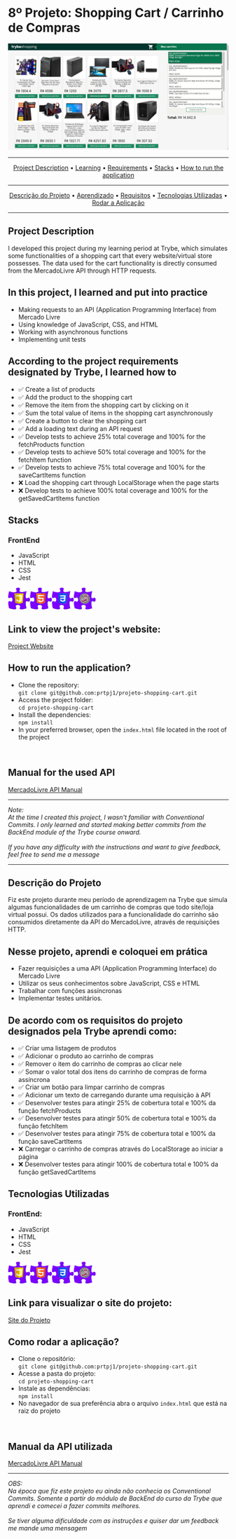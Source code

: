 # 8º Projeto: Shopping Cart / Carrinho de Compras

<p align="center">
<img src="https://github.com/prtpj1/projeto-shopping-cart/blob/main/images/Preview.png" alt="Header" />
</p>
<hr/>
<p align="center">
<a href="#project-description">Project Description</a> •
<a href="#in-this-project-i-learned-and-put-into-practice">Learning</a> •
<a href="#according-to-the-project-requirements-designated-by-trybe-i-learned-how-to">Requirements</a> •
<a href="#stacks">Stacks</a> •
<a href="#how-to-run-the-application">How to run the application</a>
</p>
<hr/>
<p align="center">
<a href="#descrição-do-projeto">Descrição do Projeto</a> •
<a href="#nesse-projeto-aprendi-e-coloquei-em-prática">Aprendizado</a> •
<a href="#de-acordo-com-os-requisitos-do-projeto-designados-pela-trybe-aprendi-como">Requisitos</a> •
<a href="#tecnologias-utilizadas">Tecnologias Utilizadas</a> •
<a href="#como-rodar-a-aplicação">Rodar a Aplicação</a>
</p>
<hr/>

## Project Description
I developed this project during my learning period at Trybe, which simulates some functionalities of a shopping cart that every website/virtual store possesses. The data used for the cart functionality is directly consumed from the MercadoLivre API through HTTP requests.

## In this project, I learned and put into practice
- Making requests to an API (Application Programming Interface) from Mercado Livre
- Using knowledge of JavaScript, CSS, and HTML
- Working with asynchronous functions
- Implementing unit tests

## According to the project requirements designated by Trybe, I learned how to
- ✅ Create a list of products
- ✅ Add the product to the shopping cart
- ✅ Remove the item from the shopping cart by clicking on it
- ✅ Sum the total value of items in the shopping cart asynchronously
- ✅ Create a button to clear the shopping cart
- ✅ Add a loading text during an API request
- ✅ Develop tests to achieve 25% total coverage and 100% for the fetchProducts function
- ✅ Develop tests to achieve 50% total coverage and 100% for the fetchItem function
- ✅ Develop tests to achieve 75% total coverage and 100% for the saveCartItems function
- ❌ Load the shopping cart through LocalStorage when the page starts
- ❌ Develop tests to achieve 100% total coverage and 100% for the getSavedCartItems function

## Stacks
### FrontEnd
- JavaScript
- HTML
- CSS
- Jest

<a href="https://developer.mozilla.org/en-US/docs/Web/JavaScript" target="_blank" rel="noreferrer"><img src="https://github.com/prtpj1/prtpj1/blob/main/Github Imgs/JavaScript2.png" width="50" height="50" alt="JavaScript Icon" /></a><a href="https://developer.mozilla.org/en-US/docs/Glossary/HTML5" target="_blank" rel="noreferrer"><img src="https://github.com/prtpj1/prtpj1/blob/main/Github Imgs/html2.png" width="50" height="50" alt="HTML Icon" /></a><a href="https://www.w3.org/TR/CSS/#css" target="_blank" rel="noreferrer"><img src="https://github.com/prtpj1/prtpj1/blob/main/Github Imgs/CSS2.png" width="50" height="50" alt="CSS3 Icon" /></a><a href="https://jestjs.io/" target="_blank" rel="noreferrer"><img src="https://github.com/prtpj1/prtpj1/blob/main/Github Imgs/Jest2.png" width="50" height="50" alt="Jest Icon" /></a>

## Link to view the project's website:
[Project Website](https://prtpj-shopping-cart.netlify.app/)

## How to run the application?
- Clone the repository: </br>
`git clone git@github.com:prtpj1/projeto-shopping-cart.git` 
- Access the project folder: </br>
`cd projeto-shopping-cart`
- Install the dependencies: </br>
`npm install`
- In your preferred browser, open the `index.html` file located in the root of the project
</br>

## Manual for the used API
[MercadoLivre API Manual](https://developers.mercadolivre.com.br/pt_br/itens-e-buscas)

---
_*Note:*_ <br>
_*At the time I created this project, I wasn't familiar with Conventional Commits. I only learned and started making better commits from the BackEnd module of the Trybe course onward.*_ <br><br>
_*If you have any difficulty with the instructions and want to give feedback, feel free to send me a message*_

---
## Descrição do Projeto
Fiz este projeto durante meu período de aprendizagem na Trybe que simula algumas funcionalidades de um carrinho de compras que todo site/loja virtual possui.
Os dados utilizados para a funcionalidade do carrinho são consumidos diretamente da API do MercadoLivre, através de requisições HTTP.

## Nesse projeto, aprendi e coloquei em prática
- Fazer requisições a uma API (Application Programming Interface) do Mercado Livre
- Utilizar os seus conhecimentos sobre JavaScript, CSS e HTML
- Trabalhar com funções assíncronas
- Implementar testes unitários.

## De acordo com os requisitos do projeto designados pela Trybe aprendi como:
- ✅ Criar uma listagem de produtos
- ✅ Adicionar o produto ao carrinho de compras
- ✅ Remover o item do carrinho de compras ao clicar nele
- ✅ Somar o valor total dos itens do carrinho de compras de forma assíncrona
- ✅ Criar um botão para limpar carrinho de compras
- ✅ Adicionar um texto de carregando durante uma requisição à API
- ✅ Desenvolver testes para atingir 25% de cobertura total e 100% da função fetchProducts
- ✅ Desenvolver testes para atingir 50% de cobertura total e 100% da função fetchItem
- ✅ Desenvolver testes para atingir 75% de cobertura total e 100% da função saveCartItems
- ❌ Carregar o carrinho de compras através do LocalStorage ao iniciar a página
- ❌ Desenvolver testes para atingir 100% de cobertura total e 100% da função getSavedCartItems

## Tecnologias Utilizadas
### FrontEnd:
- JavaScript
- HTML
- CSS
- Jest

<a href="https://developer.mozilla.org/en-US/docs/Web/JavaScript" target="_blank" rel="noreferrer"><img src="https://github.com/prtpj1/prtpj1/blob/main/Github Imgs/JavaScript2.png" width="50" height="50" alt="JavaScript Icon" /></a><a href="https://developer.mozilla.org/en-US/docs/Glossary/HTML5" target="_blank" rel="noreferrer"><img src="https://github.com/prtpj1/prtpj1/blob/main/Github Imgs/html2.png" width="50" height="50" alt="HTML Icon" /></a><a href="https://www.w3.org/TR/CSS/#css" target="_blank" rel="noreferrer"><img src="https://github.com/prtpj1/prtpj1/blob/main/Github Imgs/CSS2.png" width="50" height="50" alt="CSS3 Icon" /></a><a href="https://jestjs.io/" target="_blank" rel="noreferrer"><img src="https://github.com/prtpj1/prtpj1/blob/main/Github Imgs/Jest2.png" width="50" height="50" alt="Jest Icon" /></a>

## Link para visualizar o site do projeto:
[Site do Projeto](https://prtpj-shopping-cart.netlify.app/)

## Como rodar a aplicação?
- Clone o repositório: </br>
`git clone git@github.com:prtpj1/projeto-shopping-cart.git` 
- Acesse a pasta do projeto: <br>
`cd projeto-shopping-cart`
- Instale as dependências: </br>
`npm install`
- No navegador de sua preferência abra o arquivo `index.html` que está na raiz do projeto
</br>

## Manual da API utilizada
[MercadoLivre API Manual](https://developers.mercadolivre.com.br/pt_br/itens-e-buscas)

---
_*OBS:*_ <br>
_*Na época que fiz este projeto eu ainda não conhecia os Conventional Commits. Somente a partir do módulo de BackEnd do curso da Trybe que aprendi e comecei a fazer commits melhores.*_ <br><br>
_*Se tiver alguma dificuldade com as instruções e quiser dar um feedback me mande uma mensagem*_


